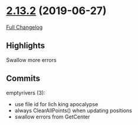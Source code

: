 # [2.13.2](https://github.com/WeakAuras/WeakAuras2/tree/2.13.2) (2019-06-27)

[Full Changelog](https://github.com/WeakAuras/WeakAuras2/compare/2.13.1...2.13.2)

## Highlights

 Swallow more errors 

## Commits

emptyrivers (3):

- use file id for lich king apocalypse
- always ClearAllPoints() when updating positions
- swallow errors from GetCenter

